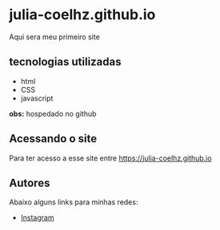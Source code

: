 # julia-coelhz.github.io
Aqui sera meu primeiro site

## tecnologias utilizadas
- html
- CSS
- javascript

**obs:** hospedado no github

## Acessando o site
Para ter acesso a esse site entre <https://julia-coelhz.github.io>

## Autores
Abaixo alguns links para minhas redes:
- [Instagram](https://instagram.com/julia.coelhz)
